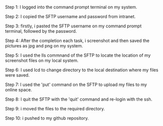 Step 1: I logged into the command prompt terminal on my system.

Step 2: I copied the SFTP username and password from intranet.

Step 3: firstly, i pasted the SFTP username on my command prompt terminal,
followed by the password.

Step 4: After the completion each task, i screenshot and then saved the pictures
as jpg and png on my system.

Step 5: I used the lls commnand of the SFTP to locate the location of my screenshot
files on my local system.

Step 6: I used lcd to change directory to the local destination where my files were saved.

Step 7: I used the 'put' command on the SFTP to upload my files to my online space.

Step 8: I quit the SFTP with the 'quit' command and re-login with the ssh.

Step 9: i moved the files to the required directory.

Step 10: i pushed to my github repository.
